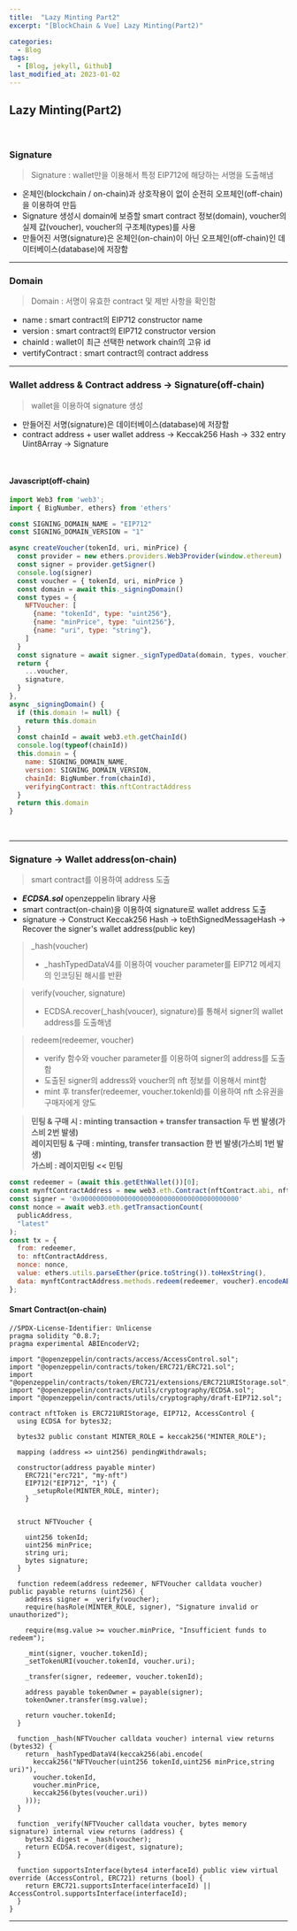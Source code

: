 ```yaml
---
title:  "Lazy Minting Part2"
excerpt: "[BlockChain & Vue] Lazy Minting(Part2)"

categories:
  - Blog
tags:
  - [Blog, jekyll, Github]
last_modified_at: 2023-01-02
---
```


## Lazy Minting(Part2)
<br />

### Signature
> Signature : wallet만을 이용해서 특정 EIP712에 해당하는 서명을 도출해냄
- 온체인(blockchain / on-chain)과 상호작용이 없이 순전히 오프체인(off-chain)을 이용하여 만듬
- Signature 생성시 domain에 보증할 smart contract 정보(domain), voucher의 실제 값(voucher), voucher의 구조체(types)를 사용 
- 만들어진 서명(signature)은 온체인(on-chain)이 아닌 오프체인(off-chain)인 데이터베이스(database)에 저장함

---

### Domain
> Domain : 서명이 유효한 contract 및 제반 사항을 확인함 
- name : smart contract의 EIP712 constructor name
- version : smart contract의 EIP712 constructor version
- chainId : wallet이 최근 선택한 network chain의 고유 id
- vertifyContract : smart contract의 contract address

---

### Wallet address & Contract address -> Signature(off-chain)
> wallet을 이용하여 signature 생성
- 만들어진 서명(signature)은 데이터베이스(database)에 저장함
- contract address + user wallet address -> Keccak256 Hash -> 332 entry Uint8Array -> Signature
<br />

#### Javascript(off-chain)

```javascript
import Web3 from 'web3';
import { BigNumber, ethers} from 'ethers'

const SIGNING_DOMAIN_NAME = "EIP712"
const SIGNING_DOMAIN_VERSION = "1"

async createVoucher(tokenId, uri, minPrice) {
  const provider = new ethers.providers.Web3Provider(window.ethereum)
  const signer = provider.getSigner()
  console.log(signer)
  const voucher = { tokenId, uri, minPrice }
  const domain = await this._signingDomain()
  const types = {
    NFTVoucher: [
      {name: "tokenId", type: "uint256"},
      {name: "minPrice", type: "uint256"},
      {name: "uri", type: "string"},  
    ]
  }
  const signature = await signer._signTypedData(domain, types, voucher)
  return {
    ...voucher,
    signature,
  }
},
async _signingDomain() {
  if (this.domain != null) {
  	return this.domain
  }
  const chainId = await web3.eth.getChainId()
  console.log(typeof(chainId))
  this.domain = {
  	name: SIGNING_DOMAIN_NAME,
  	version: SIGNING_DOMAIN_VERSION,
  	chainId: BigNumber.from(chainId),
  	verifyingContract: this.nftContractAddress
  }
  return this.domain
}
```

<br />

---

### Signature -> Wallet address(on-chain)
> smart contract를 이용하여 address 도출
- **_ECDSA.sol_** openzeppelin library 사용
- smart contract(on-chain)을 이용하여 signature로 wallet address 도출
- signature -> Construct Keccak256 Hash -> toEthSignedMessageHash -> Recover the signer's wallet address(public key)


> _hash(voucher)
> - _hashTypedDataV4를 이용하여 voucher parameter를 EIP712 메세지의 인코딩된 해시를 반환

> verify(voucher, signature)
> - ECDSA.recover(_hash(voucer), signature)를 통해서 signer의 wallet address를 도출해냄

>  redeem(redeemer, voucher)
> - verify 함수와 voucher parameter를 이용하여 signer의 address를 도출함
> - 도출된 signer의 address와 voucher의 nft 정보를 이용해서 mint함 
> - mint 후 transfer(redeemer, voucher.tokenId)를 이용하여 nft 소유권을 구매자에게 양도

> **민팅 & 구매 시 : minting transaction + transfer transaction 두 번 발생(가스비 2번 발생)**<br/>
> **레이지민팅 & 구매 : minting, transfer transaction 한 번 발생(가스비 1번 발생)**<br/>
> **가스비 : 레이지민팅 << 민팅**


```javascript
const redeemer = (await this.getEthWallet())[0];
const mynftContractAddress = new web3.eth.Contract(nftContract.abi, nftContractAddress);
const signer = '0x0000000000000000000000000000000000000000'
const nonce = await web3.eth.getTransactionCount(
  publicAddress,
  "latest"
); 
const tx = {
  from: redeemer,
  to: nftContractAddress,
  nonce: nonce,
  value: ethers.utils.parseEther(price.toString()).toHexString(),
  data: mynftContractAddress.methods.redeem(redeemer, voucher).encodeABI(),
};
```

#### Smart Contract(on-chain)

```solidity
//SPDX-License-Identifier: Unlicense
pragma solidity ^0.8.7;
pragma experimental ABIEncoderV2;

import "@openzeppelin/contracts/access/AccessControl.sol";
import "@openzeppelin/contracts/token/ERC721/ERC721.sol";
import "@openzeppelin/contracts/token/ERC721/extensions/ERC721URIStorage.sol";
import "@openzeppelin/contracts/utils/cryptography/ECDSA.sol";
import "@openzeppelin/contracts/utils/cryptography/draft-EIP712.sol";

contract nftToken is ERC721URIStorage, EIP712, AccessControl {
  using ECDSA for bytes32;

  bytes32 public constant MINTER_ROLE = keccak256("MINTER_ROLE");

  mapping (address => uint256) pendingWithdrawals;

  constructor(address payable minter)
    ERC721("erc721", "my-nft") 
    EIP712("EIP712", "1") {
      _setupRole(MINTER_ROLE, minter);
    }


  struct NFTVoucher {

    uint256 tokenId;
    uint256 minPrice;
    string uri;
    bytes signature;
  }

  function redeem(address redeemer, NFTVoucher calldata voucher) public payable returns (uint256) {
    address signer = _verify(voucher);
    require(hasRole(MINTER_ROLE, signer), "Signature invalid or unauthorized");

    require(msg.value >= voucher.minPrice, "Insufficient funds to redeem");

    _mint(signer, voucher.tokenId);
    _setTokenURI(voucher.tokenId, voucher.uri);

    _transfer(signer, redeemer, voucher.tokenId);

    address payable tokenOwner = payable(signer);
    tokenOwner.transfer(msg.value);       

    return voucher.tokenId;
  }

  function _hash(NFTVoucher calldata voucher) internal view returns (bytes32) {
    return _hashTypedDataV4(keccak256(abi.encode(
      keccak256("NFTVoucher(uint256 tokenId,uint256 minPrice,string uri)"),
      voucher.tokenId,
      voucher.minPrice,
      keccak256(bytes(voucher.uri))
    )));
  }

  function _verify(NFTVoucher calldata voucher, bytes memory signature) internal view returns (address) {
    bytes32 digest = _hash(voucher);
    return ECDSA.recover(digest, signature);
  }

  function supportsInterface(bytes4 interfaceId) public view virtual override (AccessControl, ERC721) returns (bool) {
    return ERC721.supportsInterface(interfaceId) || AccessControl.supportsInterface(interfaceId);
  }
}
```


---

